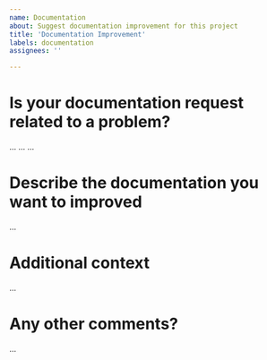 ```yaml
---
name: Documentation
about: Suggest documentation improvement for this project
title: 'Documentation Improvement'
labels: documentation
assignees: ''

---
```

# Is your documentation request related to a problem?
<!-- A clear and concise description of what the problem is.-->

…
…
…
# Describe the documentation you want to improved 
<!--A clear and concise description of what you want to improve.-->
…

# Additional context 
<!--Add any other context or screenshots about the feature request here.-->
...

# Any other comments?
…